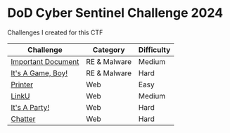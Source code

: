 # DoD Cyber Sentinel Challenge 2024

Challenges I created for this CTF

| Challenge | Category | Difficulty |
|-----------|----------|------------|
| [Important Document](/re/important-document/README.md) | RE & Malware | Medium |
| [It's A Game, Boy!](/re/super-adventure/README.md) | RE & Malware | Hard |
| [Printer](/web/printer/README.md) | Web | Easy |
| [LinkU](/web/linku/README.md) | Web | Medium |
| [It's A Party!](/web/party/README.md) | Web | Hard |
| [Chatter](/web/chatter/README.md) | Web | Hard |
